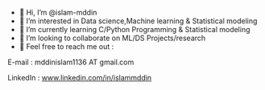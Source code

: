 - 👋 Hi, I’m @islam-mddin
- 👀 I’m interested in Data science,Machine learning & Statistical modeling
- 🌱 I’m currently learning C/Python Programming & Statistical modeling
- 💞️ I’m looking to collaborate on ML/DS Projects/research
- 📩 Feel free to reach me out :

E-mail : mddinislam1136 AT gmail.com

LinkedIn : www.linkedin.com/in/islammddin
<!---

---!>
